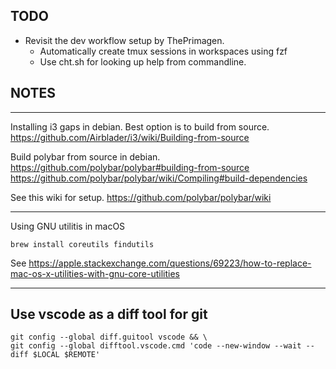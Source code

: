TODO
----
* Revisit the dev workflow setup by ThePrimagen.
  - Automatically create tmux sessions in workspaces using fzf
  - Use cht.sh for looking up help from commandline.

NOTES
-----

---

Installing i3 gaps in debian. Best option is to build from source.
https://github.com/Airblader/i3/wiki/Building-from-source

Build polybar from source in debian.
https://github.com/polybar/polybar#building-from-source
https://github.com/polybar/polybar/wiki/Compiling#build-dependencies

See this wiki for setup.
https://github.com/polybar/polybar/wiki

---

Using GNU utilitis in macOS

```
brew install coreutils findutils
```
See https://apple.stackexchange.com/questions/69223/how-to-replace-mac-os-x-utilities-with-gnu-core-utilities

---

## Use vscode as a diff tool for git

```
git config --global diff.guitool vscode && \
git config --global difftool.vscode.cmd 'code --new-window --wait --diff $LOCAL $REMOTE'
```


